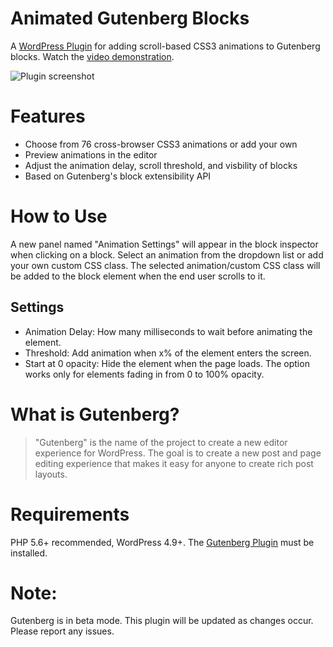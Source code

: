 # Animated Gutenberg Blocks
A [WordPress Plugin](https://wordpress.org/plugins/animated-blocks/) for adding scroll-based CSS3 animations to Gutenberg blocks. Watch the [video demonstration](https://www.youtube.com/watch?v=UawqDDL1vik).

![Plugin screenshot](https://github.com/virgiliud/animated-blocks/blob/master/assets/screenshot-1.jpg)

# Features

 - Choose from 76 cross-browser CSS3 animations or add your own
 - Preview animations in the editor
 - Adjust the animation delay, scroll threshold, and visbility of blocks 
 - Based on Gutenberg's block extensibility API
 
 # How to Use
 
A new panel named "Animation Settings" will appear in the block inspector when clicking on a block. Select an animation from the dropdown list or add your own custom CSS class. The selected animation/custom CSS class will be added to the block element when the end user scrolls to it. 

## Settings 

 - Animation Delay: How many milliseconds to wait before animating the element.
 - Threshold: Add animation when x% of the element enters the screen. 
 - Start at 0 opacity: Hide the element when the page loads. The option works only for elements fading in from 0 to 100% opacity.
  
 # What is Gutenberg?
 
> "Gutenberg" is the name of the project to create a new editor experience for WordPress. The goal is to create a new post and page editing experience that makes it easy for anyone to create rich post layouts.

# Requirements
PHP 5.6+ recommended, WordPress 4.9+. The [Gutenberg Plugin](https://wordpress.org/plugins/gutenberg/) must be installed.

# Note:

Gutenberg is in beta mode. This plugin will be updated as changes occur. Please report any issues. 
